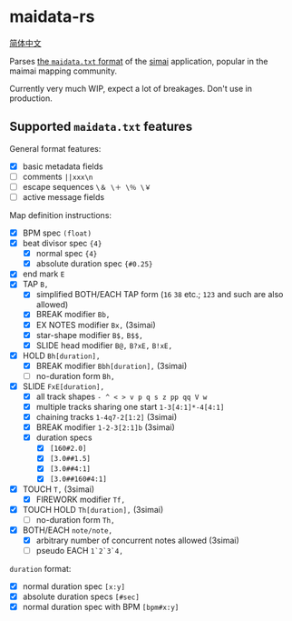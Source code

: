 # maidata-rs

[简体中文](README.md)

Parses [the `maidata.txt` format][format] of the [simai] application, popular
in the maimai mapping community.

[simai]: https://w.atwiki.jp/simai/
[format]: https://w.atwiki.jp/simai/pages/25.html

Currently very much WIP, expect a lot of breakages. Don't use in production.

## Supported `maidata.txt` features

General format features:

* [x] basic metadata fields
* [ ] comments `||xxx\n`
* [ ] escape sequences `\＆ \＋ \％ \￥`
* [ ] active message fields

Map definition instructions:

* [x] BPM spec `(float)`
* [x] beat divisor spec `{4}`
    - [x] normal spec `{4}`
    - [x] absolute duration spec `{#0.25}`
* [x] end mark `E`
* [x] TAP `B,`
    - [x] simplified BOTH/EACH TAP form (`16` `38` etc.; `123` and such are also allowed)
    - [x] BREAK modifier `Bb,`
    - [x] EX NOTES modifier `Bx,` (3simai)
    - [x] star-shape modifier `B$,` `B$$,`
    - [x] SLIDE head modifier `B@,` `B?xE,` `B!xE,`
* [x] HOLD `Bh[duration],`
    - [x] BREAK modifier `Bbh[duration],` (3simai)
    - [ ] no-duration form `Bh,`
* [x] SLIDE `FxE[duration],`
    - [x] all track shapes `- ^ < > v p q s z pp qq V w`
    - [x] multiple tracks sharing one start `1-3[4:1]*-4[4:1]`
    - [x] chaining tracks `1-4q7-2[1:2]` (3simai)
    - [x] BREAK modifier `1-2-3[2:1]b` (3simai)
    - [x] duration specs
        - [x] `[160#2.0]`
        - [x] `[3.0##1.5]`
        - [x] `[3.0##4:1]`
        - [x] `[3.0##160#4:1]`
* [x] TOUCH `T,` (3simai)
    - [x] FIREWORK modifier `Tf,`
* [x] TOUCH HOLD `Th[duration],` (3simai)
    - [ ] no-duration form `Th,`
* [x] BOTH/EACH `note/note,`
    - [x] arbitrary number of concurrent notes allowed (3simai)
    - [ ] pseudo EACH ``1`2`3`4,``

`duration` format:

* [x] normal duration spec `[x:y]`
* [x] absolute duration specs `[#sec]`
* [x] normal duration spec with BPM `[bpm#x:y]`
